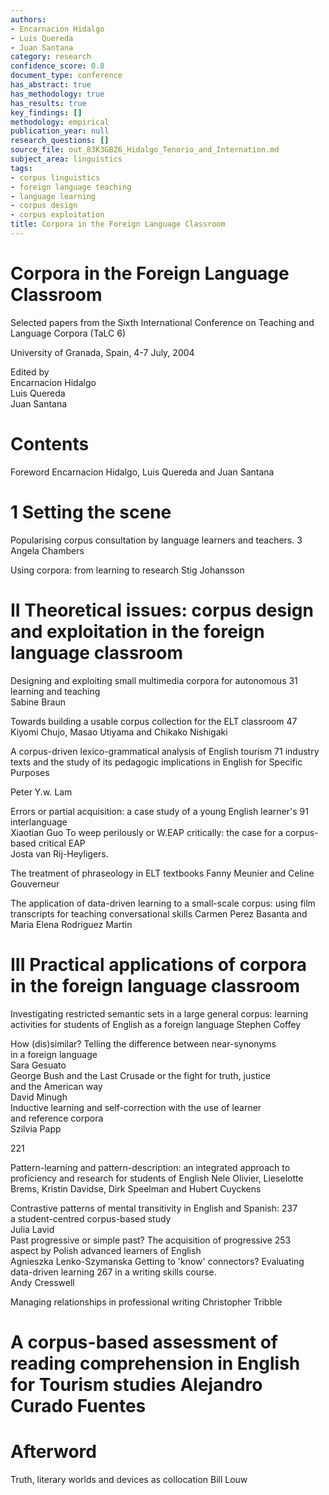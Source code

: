 ```yaml
---
authors:
- Encarnacion Hidalgo
- Luis Quereda
- Juan Santana
category: research
confidence_score: 0.8
document_type: conference
has_abstract: true
has_methodology: true
has_results: true
key_findings: []
methodology: empirical
publication_year: null
research_questions: []
source_file: out_83K3GBZ6_Hidalgo_Tenorio_and_Internation.md
subject_area: linguistics
tags:
- corpus linguistics
- foreign language teaching
- language learning
- corpus design
- corpus exploitation
title: Corpora in the Foreign Language Classroom
---
```


# Corpora in the Foreign Language Classroom

Selected papers from the Sixth International Conference on Teaching and Language Corpora (TaLC 6)

University of Granada, Spain, 4-7 July, 2004

Edited by   
Encarnacion Hidalgo   
Luis Quereda   
Juan Santana

# Contents

Foreword Encarnacion Hidalgo, Luis Quereda and Juan Santana

# 1 Setting the scene

Popularising corpus consultation by language learners and teachers. 3 Angela Chambers

Using corpora: from learning to research Stig Johansson

# II Theoretical issues: corpus design and exploitation in the foreign language classroom

Designing and exploiting small multimedia corpora for autonomous 31   
learning and teaching   
Sabine Braun

Towards building a usable corpus collection for the ELT classroom 47 Kiyomi Chujo, Masao Utiyama and Chikako Nishigaki

A corpus-driven lexico-grammatical analysis of English tourism 71 industry texts and the study of its pedagogic implications in English for Specific Purposes

Peter Y.w. Lam

Errors or partial acquisition: a case study of a young English learner's 91   
interlanguage   
Xiaotian Guo To weep perilously or W.EAP critically: the case for a corpus-based critical EAP   
Josta van Rij-Heyligers.

The treatment of phraseology in ELT textbooks Fanny Meunier and Celine Gouverneur

The application of data-driven learning to a small-scale corpus: using film transcripts for teaching conversational skills Carmen Perez Basanta and Maria Elena Rodriguez Martin

# III Practical applications of corpora in the foreign language classroom

Investigating restricted semantic sets in a large general corpus: learning activities for students of English as a foreign language Stephen Coffey

How (dis)similar? Telling the difference between near-synonyms   
in a foreign language   
Sara Gesuato   
George Bush and the Last Crusade or the fight for truth, justice   
and the American way   
David Minugh   
Inductive learning and self-correction with the use of learner   
and reference corpora   
Szilvia Papp

221

Pattern-learning and pattern-description: an integrated approach to proficiency and research for students of English Nele Olivier, Lieselotte Brems, Kristin Davidse, Dirk Speelman and Hubert Cuyckens

Contrastive patterns of mental transitivity in English and Spanish: 237   
a student-centred corpus-based study   
Julia Lavid   
Past progressive or simple past? The acquisition of progressive 253   
aspect by Polish advanced learners of English   
Agnieszka Lenko-Szymanska Getting to 'know' connectors? Evaluating data-driven learning 267 in a writing skills course.   
Andy Cresswell

Managing relationships in professional writing Christopher Tribble

# A corpus-based assessment of reading comprehension in English for Tourism studies Alejandro Curado Fuentes

# Afterword

Truth, literary worlds and devices as collocation Bill Louw